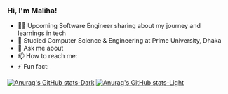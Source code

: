 ### Hi, I'm Maliha!

- 🙋‍♀️ Upcoming Software Engineer sharing about my journey and learnings in tech<br/>
- 🏫 Studied Computer Science & Engineering at Prime University, Dhaka<br/>
- 💬 Ask me about 
- 📫 How to reach me: 
- ⚡ Fun fact:

[![Anurag's GitHub stats-Dark](https://github-readme-stats.vercel.app/api?username=malihamohit1100&show_icons=true&theme=dark#gh-dark-mode-only)](https://github.com/malihamohit1100/github-readme-stats#gh-dark-mode-only)
[![Anurag's GitHub stats-Light](https://github-readme-stats.vercel.app/api?username=malihamohit1100&show_icons=true&theme=default#gh-light-mode-only)](https://github.com/malihamohit1100/github-readme-stats#gh-light-mode-only)
